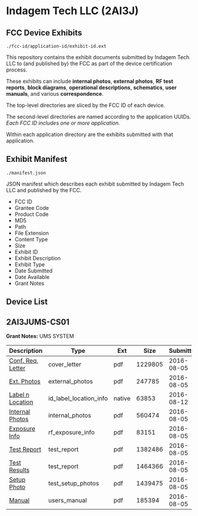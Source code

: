 # Indagem Tech LLC (2AI3J)
## FCC Device Exhibits

```
./fcc-id/application-id/exhibit-id.ext
```

This repository contains the exhibit documents submitted by Indagem Tech LLC to (and published by) the FCC as part of the device certification process.

These exhibits can include **internal photos**, **external photos**, **RF test reports**, **block diagrams**, **operational descriptions**, **schematics**, **user manuals**, and various **correspondence**.

The top-level directories are sliced by the FCC ID of each device.

The second-level directories are named according to the application UUIDs. *Each FCC ID includes one or more application.*

Within each application directory are the exhibits submitted with that application. 

## Exhibit Manifest

```
./manifest.json
```

JSON manifest which describes each exhibit submitted by Indagem Tech LLC and published by the FCC.

- FCC ID
- Grantee Code
- Product Code
- MD5
- Path
- File Extension
- Content Type
- Size
- Exhibit ID
- Exhibit Description
- Exhibit Type
- Date Submitted
- Date Available
- Grant Notes

## Device List
## 2AI3JUMS-CS01
**Grant Notes:** UMS SYSTEM

| Description | Type | Ext | Size | Submitted | Available |
| ----------- | ---- | --- | ---- | --------- | --------- |
| [Conf. Req. Letter](2AI3JUMS-CS01/9b10c43507b3ee38eeaf31f5892017c9/3088856.pdf) | cover_letter | pdf | 1229805 | 2016-08-05 | 2016-08-14 |
| [Ext. Photos](2AI3JUMS-CS01/9b10c43507b3ee38eeaf31f5892017c9/3088857.pdf) | external_photos | pdf | 247785 | 2016-08-05 | 2016-08-14 |
| [Label n Location](2AI3JUMS-CS01/9b10c43507b3ee38eeaf31f5892017c9/3095601.native) | id_label_location_info | native | 63853 | 2016-08-12 | 2016-08-14 |
| [Internal Photos](2AI3JUMS-CS01/9b10c43507b3ee38eeaf31f5892017c9/3088859.pdf) | internal_photos | pdf | 560474 | 2016-08-05 | 2016-08-14 |
| [Exposure Info](2AI3JUMS-CS01/9b10c43507b3ee38eeaf31f5892017c9/3088860.pdf) | rf_exposure_info | pdf | 83151 | 2016-08-05 | 2016-08-14 |
| [Test Report](2AI3JUMS-CS01/9b10c43507b3ee38eeaf31f5892017c9/3088861.pdf) | test_report | pdf | 1382486 | 2016-08-05 | 2016-08-14 |
| [Test Results](2AI3JUMS-CS01/9b10c43507b3ee38eeaf31f5892017c9/3088862.pdf) | test_report | pdf | 1464366 | 2016-08-05 | 2016-08-14 |
| [Setup Photo](2AI3JUMS-CS01/9b10c43507b3ee38eeaf31f5892017c9/3088863.pdf) | test_setup_photos | pdf | 1439475 | 2016-08-05 | 2016-08-14 |
| [Manual](2AI3JUMS-CS01/9b10c43507b3ee38eeaf31f5892017c9/3088864.pdf) | users_manual | pdf | 185394 | 2016-08-05 | 2016-08-14 |
